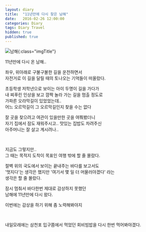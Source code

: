 ```yaml
---
layout: diary
title:  "11년만에 다시 찾은 남해"
date:   2016-02-26 12:00:00 
categories: Diary
tags: Diary Travel
hidden: true
published: true
---
```


![남해](https://lh3.googleusercontent.com/YOPsVRHVu5XHpvcNOgjuEWDogV9_jAvrvky1K6Ddv7GRJ0T68u5eHYl4TniIJYIPxWIKYlkdxgdhUBctv0FBJvLjTvdUOZUMOqKHUV9AD533LCmhD3NeLZ1TT4f41izko-K99DR2txfLVFwJTSfT0ssT5MMw5P8xhOqKDxrnCbJtcz0RW5xeocTmhyx657lstK5lZTOKKeSTeNYXSPi5L7qx8MP1pgZaDhNFNtpUZm3DM47ODHWVkWrbmxWhqU31L3i0SyeT4UEZ_M_UcaEu2xt22uWEOS1aIZ9oCwMVmycWciJ_ZzhDSq2_CsFFUOFzIzJvLF74xAM54Akgg76HzlBzCr9l9ixt_xcmrjgoHiK-GFB2tZgTOzp9bJopcS4jFULUed8vH80Pknq2AH6NY5LS1kDtnpHzIgJ5VCS0c_7I0ZdADtIoG8_uhK3L5TjX4BLwyuTd2SjtNYqtr6H58SU2NR3nt3O0YwwbTENo17a_Z1rh1rLBVeD6mN5oN6aE0SBv9G3Jsx_Llu0yttbwjvv2jtkx-kzU6Sjwjlr5lMkEZ1zqQFJSiB9Xj3xFBRNMXl64=w685-h683-no){:class="imgTitle"}  

11년만에 다시 온 남해..

좌우, 위아래로 구불구불한 길을 운전하면서   
자전거로 이 길을 달릴 때의 토나오는 기억들이 떠올랐다. 

초등학생 저학년으로 보이는 아이 두명이 길을 가다가   
내 찌푸린 인상을 보고 깜짝 놀라 가는 길을 멈출 정도로   
가파른 오라막길이 있었었는데..   
어느 오르막길이 그 오르막길인지 찾을 수는 없다

잘 곳을 찾으려고 여관이 있을만한 곳을 여쭤봤더니   
자기 집에서 잠도 재워주시고.. 맛있는 집밥도 차려주신  
아주머니는 잘 살고 계시려나..  

<!--more-->

<br>

지금도 그렇지만..  
그 때는 목적지 도착이 목표인 여행 밖에 할 줄 몰랐다.
 
절벽 위의 국도에서 보이는 끝내주는 바다를 보고서도   
'멋지다'는 생각은 했지만 '여기서 몇 일 더 머물러야겠다' 라는   
생각은 할 줄 몰랐다.

잠시 멈춰서 바다한번 제대로 감상하지 못했던  
남해에 11년만에 다시 왔다.

이번에는 감상을 하기 위해 좀 노력해봐야지   

<br>

내일모레에는 삼천포 입구쯤에서 먹었던 회비빔밥을 다시 한번 먹어봐야겠다.  


